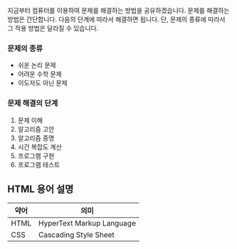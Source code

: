 지금부터 컴퓨터를 이용하여 문제를 해결하는 방법을 공유하겠습니다. 문제를 해결하는 방법은 간단합니다. 다음의 단계에 따라서 해결하면 됩니다.
단, 문제의 종류에 따라서 그 적용 방법은 달라질 수 있습니다.

### 문제의 종류
- 쉬운 논리 문제
- 어려운 수학 문제
- 이도저도 아닌 문제

### 문제 해결의 단계
1. 문제 이해
2. 알고리즘 고안
3. 알고리즘 증명
4. 시간 복잡도 계산
5. 프로그램 구현
6. 프로그램 테스트

## HTML 용어 설명

| 약어  | 의미 |
|------|-----------------------------|
| HTML | HyperText Markup Language   |
| CSS  | Cascading Style Sheet       |
